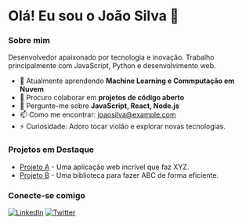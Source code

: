 # Olá! Eu sou o João Silva 👋

### Sobre mim

Desenvolvedor apaixonado por tecnologia e inovação. Trabalho principalmente com JavaScript, Python e desenvolvimento web.

- 🌱 Atualmente aprendendo **Machine Learning e Commputação em Nuvem**
- 👯 Procuro colaborar em **projetos de código aberto**
- 💬 Pergunte-me sobre **JavaScript, React, Node.js**
- 📫 Como me encontrar: [joaosilva@example.com](mailto:joaosilva@example.com)
- ⚡ Curiosidade: Adoro tocar violão e explorar novas tecnologias.

### Projetos em Destaque

- [Projeto A](https://github.com/joaosilva/projetoA) - Uma aplicação web incrível que faz XYZ.
- [Projeto B](https://github.com/joaosilva/projetoB) - Uma biblioteca para fazer ABC de forma eficiente.

### Conecte-se comigo

[![LinkedIn](https://img.shields.io/badge/LinkedIn-joaosilva-blue)](https://linkedin.com/in/joaosilva)
[![Twitter](https://img.shields.io/badge/Twitter-@joaosilva-blue)](https://twitter.com/joaosilva)
